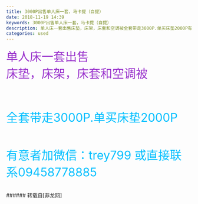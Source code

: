 ```yaml
---
title: 3000P出售单人床一套，马卡提（自提）
date: 2018-11-19 14:39
keywords: 3000P出售单人床一套，马卡提（自提）
description: 单人床一套出售床垫，床架，床套和空调被全套带走3000P.单买床垫2000P有意者加微信：trey799 或直接联系09458778885
categories: used
---
```

<td class="t_f" id="postmessage_2309652">

<font size="6"><font color="#9932cc">单人床一套出售</font></font><br/>
<font size="6"><font color="#9932cc">床垫，床架，床套和空调被</font></font><br/>
<font size="6"><font color="#9932cc"><br/>
</font></font><br/>
<br/>
<font size="6"><font color="#00bfff">全套带走3000P.单买床垫2000P</font></font><br/>
<font size="6"><font color="#00bfff"><br/>
</font></font><br/>
<font size="6"><font color="#00bfff">有意者加微信：trey799 或直接联系09458778885<br/>
</font></font><br/>
</td>
###### 转载自[菲龙网]